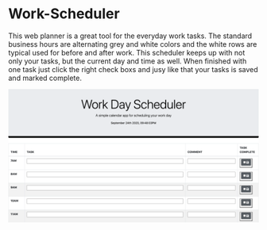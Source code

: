 # Work-Scheduler
This web planner is a great tool for the everyday work tasks. The standard business hours are alternating grey and white colors and the white rows are typical used for before and after work. This scheduler keeps up with not only your tasks, but the current day and time as well. When finished with one task just click the right check boxs and jusy like that your tasks is saved and marked complete.




![](images/screenshot.png)